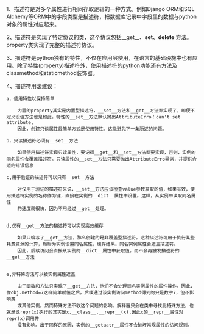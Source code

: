

1、描述符是对多个属性进行相同存取逻辑的一种方式。例如Django ORM和SQL Alchemy等ORM中的字段类型是描述符，把数据库记录中字段里的数据与python对象的属性对应起来。


2、描述符是实现了特定协议的类，这个协议包括__get__、__set__、__delete__ 方法。property类实现了完整的描述符协议。


3、描述符是python独有的特性，不仅在应用层使用，在语言的基础设施中也有应用。除了特性(property)描述符外，使用描述符的python功能还有方法及classmethod和staticmethod装饰器。


4、描述符用法建议：

    a，使用特性以保持简单

        内置的property其实是内置型描述符，__set__方法和__get__方法都实现了，即便不定义设值方法也是如此。特性的__set__方法默认抛出AttributeErro：can't set  attribute,
        因此，创建只读属性最简单方式是使用特性。这能避免下一条所述的问题。

    b，只读描述符必须有__set__方法

        如果使用描述符实现只读属性，要记得__get__和__set__方法都要实现，否则，实例的同名属性会覆盖描述符。只读属性的__set__方法只需要抛出AttributeErro异常，并提供合适的错误信息

    c,用于验证的描述符可以只有__set__方法

        对仅用于验证的描述符来说，__set__方法应该检查value参数获取的值，如果有效，使用描述符实例的名称作为键，直接在实例的__dict__属性中设置。这样，从实例中读取同名属性
        的速度就很快，因为不用经过__get__处理。


    d,仅有__get__方法的描述符可以实现高效缓存

        如果只编写了__get__方法，那么创建的是非覆盖型描述符。这种描述符可用于执行某些耗费资源的计算，然后为实例设置同名属性，缓存结果。同名实例属性会遮盖描述符。
        因此，后续访问会直接从实例的__dict__属性中获取值，而不会再触发描述符的__get__方法


    e,非特殊方法可以被实例属性遮盖

        由于函数和方法只实现了__get__方法，他们不会处理同名实例属性的属性操作。因此，像obj.method=7这样简单赋值之后，后续通过该实例访问method得到的只是数字7，但不影响类
        或其他实例。然而特殊方法不收这个问题的影响。解释器只会在类中寻找此特殊方法，也就是说repr(x)执行的其实是x.__class__.__repr__(x),因此x的__repr__属性对repr(x)调用并
        没有影响。出于同样的原因，实例的__getaatr__属性不会破坏常规属性的访问规则。


        


